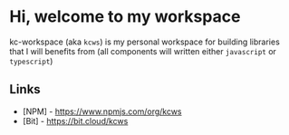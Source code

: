 # Hi, welcome to my workspace

kc-workspace (aka `kcws`) is my personal workspace for building libraries that 
I will benefits from (all components will written either `javascript` or `typescript`)

## Links

- [NPM] - https://www.npmjs.com/org/kcws
- [Bit] - https://bit.cloud/kcws
